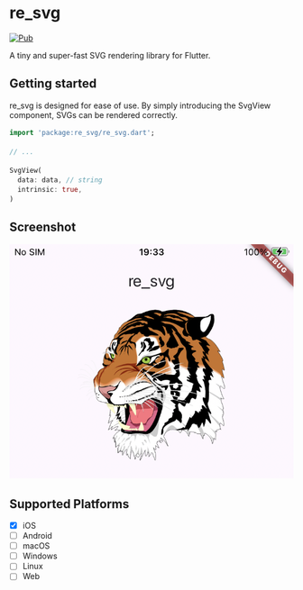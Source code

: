 # re_svg

[![Pub](https://img.shields.io/pub/v/re_svg.svg)](https://pub.dev/packages/re_svg)

A tiny and super-fast SVG rendering library for Flutter.

## Getting started
re_svg is designed for ease of use. By simply introducing the SvgView component, SVGs can be rendered correctly.
```dart
import 'package:re_svg/re_svg.dart';

// ...

SvgView(
  data: data, // string
  intrinsic: true,
)
```

## Screenshot

![Screenshot](screenshot.png)

## Supported Platforms
- [x] iOS
- [ ] Android
- [ ] macOS
- [ ] Windows
- [ ] Linux
- [ ] Web
